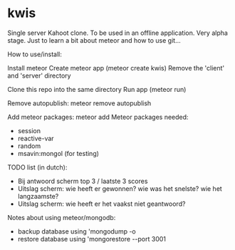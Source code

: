 # kwis
Single server Kahoot clone. To be used in an offline application. Very alpha stage. 
Just to learn a bit about meteor and how to use git...

How to use/install:

Install meteor
Create meteor app (meteor create kwis)
Remove the 'client' and 'server' directory

Clone this repo into the same directory
Run app (meteor run)

Remove autopublish: meteor remove autopublish

Add meteor packages: meteor add <package>
Meteor packages needed:
- session
- reactive-var
- random
- msavin:mongol (for testing)

TODO list (in dutch):
- Bij antwoord scherm top 3 / laatste 3 scores
- Uitslag scherm: wie heeft er gewonnen? wie was het snelste? wie het langzaamste?
- Uitslag scherm: wie heeft er het vaakst niet geantwoord?

Notes about using meteor/mongodb:
* backup database using 'mongodump -o <backup name>
* restore database using 'mongorestore --port 3001 <backup name>

